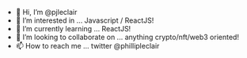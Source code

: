 - 👋 Hi, I’m @pjleclair
- 👀 I’m interested in ... Javascript / ReactJS!
- 🌱 I’m currently learning ... ReactJS!
- 💞️ I’m looking to collaborate on ... anything crypto/nft/web3 oriented!
- 📫 How to reach me ... twitter @phillipleclair

<!---
pjleclair/pjleclair is a ✨ special ✨ repository because its `README.md` (this file) appears on your GitHub profile.
You can click the Preview link to take a look at your changes.
--->
